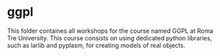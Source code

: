 # ggpl

This folder containes all workshops for the course named GGPL at Roma Tre University. This course consists on using dedicated python libraries, such as larlib and pyplasm, for creating models of real objects. 

